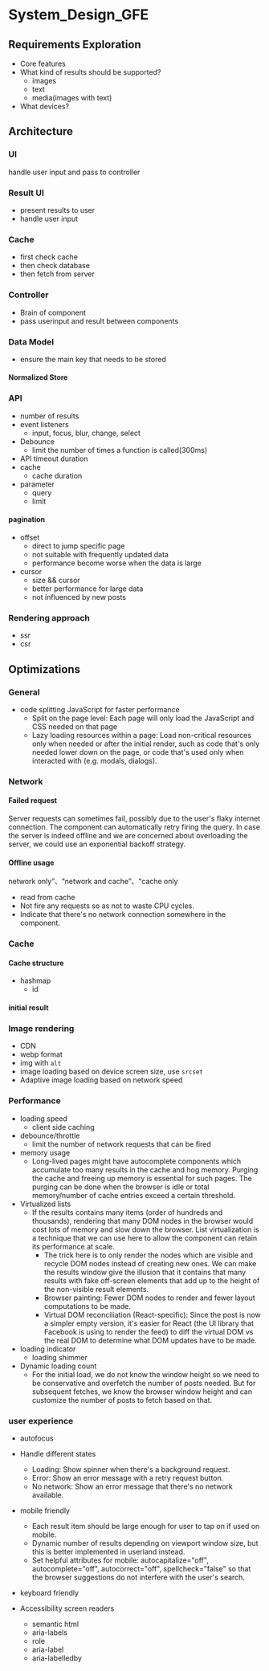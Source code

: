 # System_Design_GFE

## Requirements Exploration
- Core features
- What kind of results should be supported?
    - images
    - text
    - media(images with text)
- What devices?

## Architecture

### UI
handle user input and pass to controller

### Result UI
- present results to user
- handle user input

### Cache
- first check cache
- then check database
- then fetch from server

### Controller
- Brain of component
- pass userinput and result between components

### Data Model
- ensure the main key that needs to be stored

#### Normalized Store



### API
- number of results
- event listeners
  - input, focus, blur, change, select
- Debounce
  - limit the number of times a function is called(300ms)
- API timeout duration
- cache
  - cache duration
- parameter 
  - query
  - limit

#### pagination

- offset
  - direct to jump specific page
  - not suitable with frequently updated data
  - performance become worse when the data is large
- cursor
  - size && cursor
  - better performance for large data
  - not influenced by new posts 
  
### Rendering approach
- ssr
- csr
## Optimizations
### General
- code splitting JavaScript for faster performance
  - Split on the page level: Each page will only load the JavaScript and CSS needed on that page
  - Lazy loading resources within a page: Load non-critical resources only when needed or after the initial render, such as code that's only needed lower down on the page, or code that's used only when interacted with (e.g. modals, dialogs).


### Network
#### Failed request
Server requests can sometimes fail, possibly due to the user's flaky internet connection. The component can automatically retry firing the query. In case the server is indeed offline and we are concerned about overloading the server, we could use an exponential backoff strategy.
#### Offline usage
network only”、“network and cache”、“cache only
- read from cache
- Not fire any requests so as not to waste CPU cycles.
- Indicate that there's no network connection somewhere in the component.
### Cache
#### Cache structure

- hashmap
  - id 

#### initial result

### Image rendering
- CDN
- webp format
- img with `alt`
- image loading based on device screen size, use `srcset`
- Adaptive image loading based on network speed

### Performance

- loading speed
  - client side caching
- debounce/throttle
  - limit the number of network requests that can be fired
- memory usage
    - Long-lived pages might have autocomplete components which accumulate too many results in the cache and hog memory. Purging the cache and freeing up memory is essential for such pages. The purging can be done when the browser is idle or total memory/number of cache entries exceed a certain threshold.
- Virtualized lists 
  - If the results contains many items (order of hundreds and thousands), rendering that many DOM nodes in the browser would cost lots of memory and slow down the browser. List virtualization is a technique that we can use here to allow the component can retain its performance at scale.
    - The trick here is to only render the nodes which are visible and recycle DOM nodes instead of creating new ones. We can make the results window give the illusion that it contains that many results with fake off-screen elements that add up to the height of the non-visible result elements.
    - Browser painting: Fewer DOM nodes to render and fewer layout computations to be made.
    - Virtual DOM reconciliation (React-specific): Since the post is now a simpler empty version, it's easier for React (the UI library that Facebook is using to render the feed) to diff the virtual DOM vs the real DOM to determine what DOM updates have to be made.
- loading indicator
    - loading shimmer
- Dynamic loading count
  - For the initial load, we do not know the window height so we need to be conservative and overfetch the number of posts needed. But for subsequent fetches, we know the browser window height and can customize the number of posts to fetch based on that.

### user experience
- autofocus
- Handle different states
  - Loading: Show spinner when there's a background request.
  - Error: Show an error message with a retry request button.
  - No network: Show an error message that there's no network available.

- mobile friendly
  - Each result item should be large enough for user to tap on if used on mobile.
  - Dynamic number of results depending on viewport window size, but this is better implemented in userland instead.
  - Set helpful attributes for mobile: autocapitalize="off", autocomplete="off", autocorrect="off", spellcheck="false" so that the browser suggestions do not interfere with the user's search.
- keyboard friendly
- Accessibility screen readers
  - semantic html
  - aria-labels
  - role
  - aria-label
  - aria-labelledby